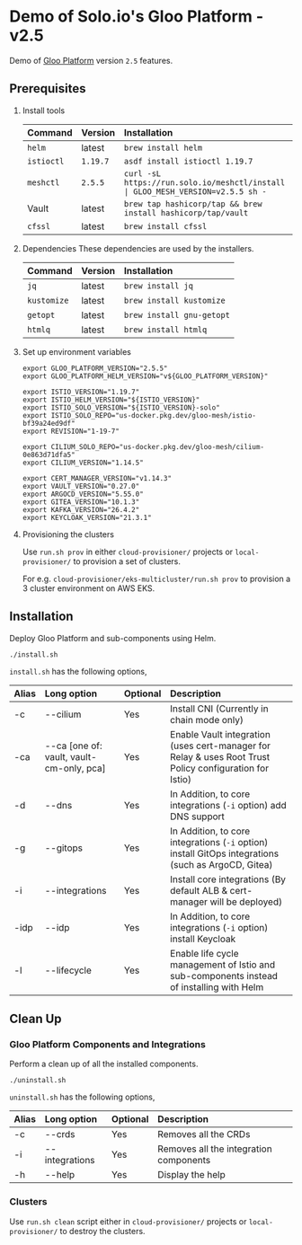 # Demo of Solo.io's Gloo Platform - v2.5

Demo of [Gloo Platform](https://docs.solo.io/gloo-mesh-enterprise) version `2.5` features.

## Prerequisites

1. Install tools

    | Command   | Version |      Installation      |
    |:----------|:---------------|:-------------|
    | `helm` | latest | `brew install helm` |
    | `istioctl` | `1.19.7` | `asdf install istioctl 1.19.7` |
    | `meshctl` | `2.5.5` | `curl -sL https://run.solo.io/meshctl/install \| GLOO_MESH_VERSION=v2.5.5 sh -` |
    | Vault | latest | `brew tap hashicorp/tap && brew install hashicorp/tap/vault` |
    | `cfssl` | latest | `brew install cfssl` |

2. Dependencies
    These dependencies are used by the installers.

    | Command   | Version |      Installation      |
    |:----------|:---------------|:-------------|
    | `jq` | latest | `brew install jq` |
    | `kustomize` | latest | `brew install kustomize` |
    | `getopt` | latest | `brew install gnu-getopt` |
    | `htmlq` | latest | `brew install htmlq` |

3. Set up environment variables

    ```
    export GLOO_PLATFORM_VERSION="2.5.5"
    export GLOO_PLATFORM_HELM_VERSION="v${GLOO_PLATFORM_VERSION}"

    export ISTIO_VERSION="1.19.7"
    export ISTIO_HELM_VERSION="${ISTIO_VERSION}"
    export ISTIO_SOLO_VERSION="${ISTIO_VERSION}-solo"
    export ISTIO_SOLO_REPO="us-docker.pkg.dev/gloo-mesh/istio-bf39a24ed9df"
    export REVISION="1-19-7"

    export CILIUM_SOLO_REPO="us-docker.pkg.dev/gloo-mesh/cilium-0e863d71dfa5"
    export CILIUM_VERSION="1.14.5"

    export CERT_MANAGER_VERSION="v1.14.3"
    export VAULT_VERSION="0.27.0"
    export ARGOCD_VERSION="5.55.0"
    export GITEA_VERSION="10.1.3"
    export KAFKA_VERSION="26.4.2"
    export KEYCLOAK_VERSION="21.3.1"
    ```

4. Provisioning the clusters

    Use `run.sh prov` in either `cloud-provisioner/` projects or `local-provisioner/` to provision a set of clusters.

    For e.g. `cloud-provisioner/eks-multicluster/run.sh prov` to provision a 3 cluster environment on AWS EKS.

## Installation

Deploy Gloo Platform and sub-components using Helm.

```
./install.sh
```

`install.sh` has the following options,

| Alias | Long option | Optional | Description |
|:----------|:-------------|:------|:------|
| -c  | --cilium    |                                 Yes |     Install CNI (Currently in chain mode only)
| -ca | --ca [one of: vault, vault-cm-only, pca] |    Yes |     Enable Vault integration (uses cert-manager for Relay & uses Root Trust Policy configuration for Istio)
| -d  | --dns |                                       Yes | In Addition, to core integrations (`-i` option) add DNS support
| -g  | --gitops        |                             Yes |     In Addition, to core integrations (`-i` option) install GitOps integrations (such as ArgoCD, Gitea)
| -i  | --integrations  |                             Yes |     Install core integrations (By default ALB & cert-manager will be deployed)
| -idp| --idp | Yes | In Addition, to core integrations (`-i` option) install Keycloak
| -l  | --lifecycle     |                             Yes |     Enable life cycle management of Istio and sub-components instead of installing with Helm


## Clean Up

### Gloo Platform Components and Integrations

Perform a clean up of all the installed components.

```
./uninstall.sh
```

`uninstall.sh` has the following options,

| Alias | Long option | Optional | Description |
|:----------|:-------------|:------|:------|
| -c  | --crds            | Yes | Removes all the CRDs
| -i  | --integrations    | Yes | Removes all the integration components
| -h  | --help            | Yes | Display the help

### Clusters

Use `run.sh clean` script either in `cloud-provisioner/` projects or `local-provisioner/` to destroy the clusters.